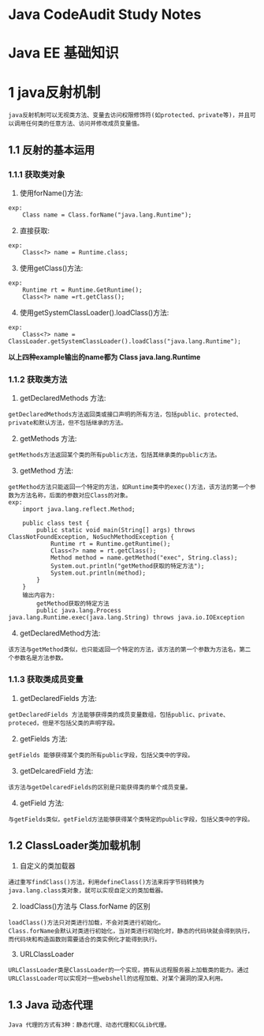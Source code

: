 # Java CodeAudit Study Notes
# Java EE 基础知识
# 1  java反射机制
```
java反射机制可以无视类方法、变量去访问权限修饰符(如protected、private等)，并且可以调用任何类的任意方法、访问并修改成员变量值。
```
## 1.1 反射的基本运用
### 1.1.1 获取类对象
1. 使用forName()方法:  
```
exp:  
    Class name = Class.forName("java.lang.Runtime");
```
2. 直接获取:  
```
exp:  
    Class<?> name = Runtime.class;
```
3. 使用getClass()方法:  
```
exp:  
    Runtime rt = Runtime.GetRuntime();  
    Class<?> name =rt.getClass();
```
4. 使用getSystemClassLoader().loadClass()方法:  
```
exp:  
    Class<?> name = ClassLoader.getSystemClassLoader().loadClass("java.lang.Runtime");
```
**以上四种example输出的name都为 Class java.lang.Runtime**
### 1.1.2 获取类方法
1. getDeclaredMethods 方法:  
```
getDeclaredMethods方法返回类或接口声明的所有方法，包括public、protected、private和默认方法，但不包括继承的方法。
```
2. getMethods 方法:  
```
getMethods方法返回某个类的所有public方法，包括其继承类的public方法。
```
3. getMethod 方法:  
```
getMethod方法只能返回一个特定的方法，如Runtime类中的exec()方法，该方法的第一个参数为方法名称，后面的参数对应Class的对象。
exp:  
    import java.lang.reflect.Method;

    public class test {
        public static void main(String[] args) throws ClassNotFoundException, NoSuchMethodException {
            Runtime rt = Runtime.getRuntime();
            Class<?> name = rt.getClass();
            Method method = name.getMethod("exec", String.class);
            System.out.println("getMethod获取的特定方法");
            System.out.println(method);
        }
    }
    输出内容为:
        getMethod获取的特定方法
        public java.lang.Process java.lang.Runtime.exec(java.lang.String) throws java.io.IOException
```
4. getDeclaredMethod方法:  
```
该方法与getMethod类似，也只能返回一个特定的方法，该方法的第一个参数为方法名，第二个参数名是方法参数。
```
### 1.1.3 获取类成员变量
1. getDeclaredFields 方法: 
```
getDeclaredFields 方法能够获得类的成员变量数组，包括public、private、proteced，但是不包括父类的声明字段。
```
2. getFields 方法:  
```
getFields 能够获得某个类的所有public字段，包括父类中的字段。
```
3. getDelcaredField 方法:  
```
该方法与getDelcaredFields的区别是只能获得类的单个成员变量。
```
4. getField 方法:  
```
与getFields类似，getField方法能够获得某个类特定的public字段，包括父类中的字段。
```
## 1.2 ClassLoader类加载机制
1. 自定义的类加载器 
``` 
通过重写findClass()方法，利用defineClass()方法来将字节码转换为java.lang.class类对象，就可以实现自定义的类加载器。
```
2. loadClass()方法与 Class.forName 的区别  
```
loadClass()方法只对类进行加载，不会对类进行初始化。  
Class.forName会默认对类进行初始化，当对类进行初始化时，静态的代码块就会得到执行，而代码块和构造函数则需要适合的类实例化才能得到执行。
```
3. URLClassLoader  
```
URLClassLoader类是ClassLoader的一个实现，拥有从远程服务器上加载类的能力。通过URLClassLoader可以实现对一些webshell的远程加载、对某个漏洞的深入利用。
```
## 1.3 Java 动态代理
```
Java 代理的方式有3种：静态代理、动态代理和CGLib代理。
```
